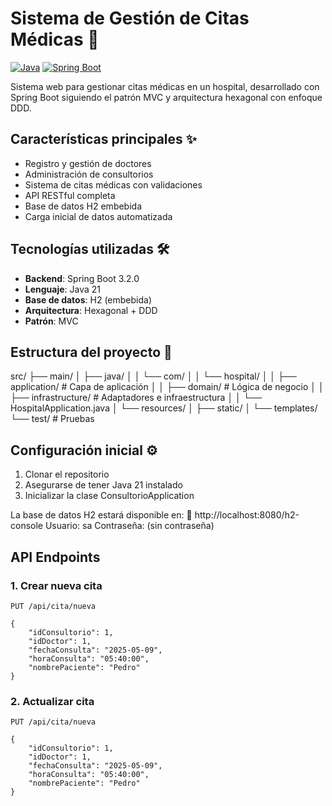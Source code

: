 # Sistema de Gestión de Citas Médicas 🏥

[![Java](https://img.shields.io/badge/Java-21-blue.svg)](https://www.java.com/)
[![Spring Boot](https://img.shields.io/badge/Spring%20Boot-3.2.0-brightgreen.svg)](https://spring.io/projects/spring-boot)

Sistema web para gestionar citas médicas en un hospital, desarrollado con Spring Boot siguiendo el patrón MVC y arquitectura hexagonal con enfoque DDD.

## Características principales ✨

- Registro y gestión de doctores
- Administración de consultorios
- Sistema de citas médicas con validaciones
- API RESTful completa
- Base de datos H2 embebida
- Carga inicial de datos automatizada

## Tecnologías utilizadas 🛠️

- **Backend**: Spring Boot 3.2.0
- **Lenguaje**: Java 21
- **Base de datos**: H2 (embebida)
- **Arquitectura**: Hexagonal + DDD
- **Patrón**: MVC

## Estructura del proyecto 📂

src/
├── main/
│ ├── java/
│ │ └── com/
│ │ └── hospital/
│ │ ├── application/ # Capa de aplicación
│ │ ├── domain/ # Lógica de negocio
│ │ ├── infrastructure/ # Adaptadores e infraestructura
│ │ └── HospitalApplication.java
│ └── resources/
│ ├── static/
│ └── templates/
└── test/ # Pruebas

## Configuración inicial ⚙️

1. Clonar el repositorio
2. Asegurarse de tener Java 21 instalado
3. Inicializar la clase ConsultorioApplication

La base de datos H2 estará disponible en:
🔗 http://localhost:8080/h2-console
Usuario: sa
Contraseña: (sin contraseña)


## API Endpoints

### 1. Crear nueva cita
```http
PUT /api/cita/nueva

{
    "idConsultorio": 1,
    "idDoctor": 1,
    "fechaConsulta": "2025-05-09",
    "horaConsulta": "05:40:00",
    "nombrePaciente": "Pedro"
}
```

### 2. Actualizar cita
```http
PUT /api/cita/nueva

{
    "idConsultorio": 1,
    "idDoctor": 1,
    "fechaConsulta": "2025-05-09",
    "horaConsulta": "05:40:00",
    "nombrePaciente": "Pedro"
}
```
